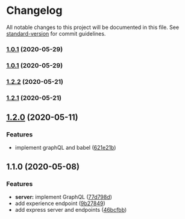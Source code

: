 # Changelog

All notable changes to this project will be documented in this file. See [standard-version](https://github.com/conventional-changelog/standard-version) for commit guidelines.

### [1.0.1](https://github.com/youssef103/sandra/compare/v1.2.2...v1.0.1) (2020-05-29)

### [1.0.1](https://github.com/youssef103/sandra/compare/v1.2.2...v1.0.1) (2020-05-29)

### [1.2.2](https://github.com/youssef103/sandra/compare/v1.2.0...v1.2.2) (2020-05-21)

### [1.2.1](https://github.com/youssef103/sandra/compare/v1.2.0...v1.2.1) (2020-05-21)

## [1.2.0](https://github.com/youssef103/sandra/compare/v1.1.0...v1.2.0) (2020-05-11)


### Features

* implement graphQL and babel ([621e21b](https://github.com/youssef103/sandra/commit/621e21b91519ec1d3a39145a98aaeb457a9a8bf3))

## 1.1.0 (2020-05-08)


### Features

* **server:** implement GraphQL ([77d798d](https://github.com/youssef103/sandra/commit/77d798d654a3cd58b41961702f0fa27bb967a432))
* add experience endpoint ([9b27849](https://github.com/youssef103/sandra/commit/9b27849a86f52a895e8a9ba0ffb017f308e591a5))
* add express server and endpoints ([46bcfbb](https://github.com/youssef103/sandra/commit/46bcfbbcd28827f1594dfc404c63523198dde2c6))
